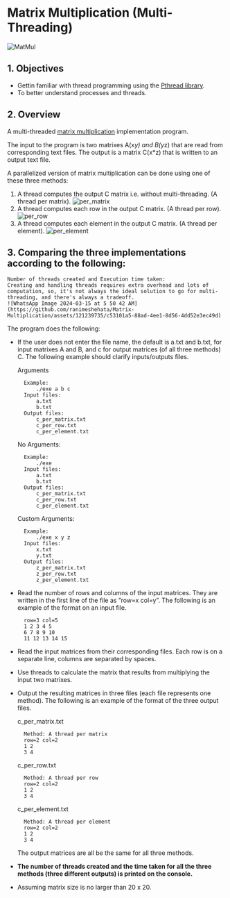 # Matrix Multiplication (Multi-Threading)

![MatMul](https://github.com/ranimeshehata/Matrix-Multiplication/assets/121239735/5f105905-a1ba-480e-a1a8-f901938012dc)


## 1. Objectives

* Gettin familiar with thread programming using the [Pthread library](https://hpc-tutorials.llnl.gov/posix/).
* To better understand processes and threads.
## 2. Overview

A multi-threaded [matrix multiplication](https://www.mathsisfun.com/algebra/matrix-multiplying.html) implementation program.

The input to the program is two matrixes A(x*y) and B(y*z) that are read from corresponding text files. The output is a matrix C(x*z) that is written to an output text file.

A parallelized version of matrix multiplication can be done using one of these three methods:

1. A thread computes the output C matrix i.e. without multi-threading. (A thread per matrix).
![per_matrix](https://github.com/ranimeshehata/Matrix-Multiplication/assets/121239735/c31f353f-b5a2-4fe3-b71d-76700c424b57)
2. A thread computes each row in the output C matrix. (A thread per row).
![per_row](https://github.com/ranimeshehata/Matrix-Multiplication/assets/121239735/fe8f5bed-3fb7-4df1-90af-24a061fcb827)
3. A thread computes each element in the output C matrix. (A thread per element).
![per_element](https://github.com/ranimeshehata/Matrix-Multiplication/assets/121239735/ec61f5a7-d692-435e-9004-2a4dc5ecfaeb)

## 3. Comparing the three implementations according to the following:
    Number of threads created and Execution time taken:
    Creating and handling threads requires extra overhead and lots of computation, so, it's not always the ideal solution to go for multi-threading, and there's always a tradeoff.
    ![WhatsApp Image 2024-03-15 at 5 50 42 AM](https://github.com/ranimeshehata/Matrix-Multiplication/assets/121239735/c53101a5-88ad-4ee1-8d56-4dd52e3ec49d)


The program does the following:

* If the user does not enter the file name, the default is a.txt and b.txt, for input matrixes A and B, and c for output matrices (of all three methods) C. The following example should clarify inputs/outputs files.

    Arguments

        Example: 
            ./exe a b c
        Input files: 
            a.txt 
            b.txt
        Output files: 
            c_per_matrix.txt
            c_per_row.txt
            c_per_element.txt

    No Arguments:

        Example: 
            ./exe
        Input files: 
            a.txt 
            b.txt
        Output files: 
            c_per_matrix.txt
            c_per_row.txt
            c_per_element.txt

    Custom Arguments:

        Example: 
            ./exe x y z
        Input files: 
            x.txt 
            y.txt
        Output files: 
            z_per_matrix.txt
            z_per_row.txt
            z_per_element.txt

* Read the number of rows and columns of the input matrices. They are written in the first line of the file as ”row=x col=y”. The following is an example of the format on an input file.

        row=3 col=5
        1 2 3 4 5
        6 7 8 9 10
        11 12 13 14 15

* Read the input matrices from their corresponding files. Each row is on a separate line, columns are separated by spaces.
* Use threads to calculate the matrix that results from multiplying the input two matrixes.
* Output the resulting matrices in three files (each file represents one method). The following is an example of the format of the three output files.

    c_per_matrix.txt

        Method: A thread per matrix
        row=2 col=2
        1 2
        3 4

    c_per_row.txt

        Method: A thread per row
        row=2 col=2
        1 2
        3 4

    c_per_element.txt

        Method: A thread per element
        row=2 col=2
        1 2
        3 4

    The output matrices are all be the same for all three methods.

* **The number of threads created and the time taken for all the three methods (three different outputs) is printed on the console.**
* Assuming matrix size is no larger than 20 x 20.  
